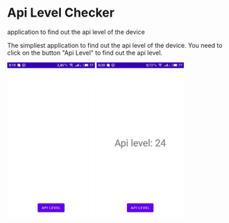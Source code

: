 # Api Level Checker
application to find out the api level of the device

The simpliest application to find out the api level of the device. You need to click on the button "Api Level" to find out the api level.

<p float="left">
  <img src="screenshots/screenshot2.jpg" width="40%">
  <img src="screenshots/screenshot1.jpg" width="40%">
</p>
